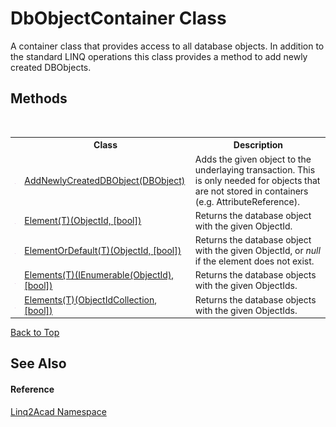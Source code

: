 # DbObjectContainer Class
 

A container class that provides access to all database objects. In addition to the standard LINQ operations this class provides a method to add newly created DBObjects.


## Methods
&nbsp;<table><tr><th></th><th>Class</th><th>Description</th></tr><tr><td>![Public method](media/pubmethod.gif "Public method")</td><td><a href="M_Linq2Acad_DbObjectContainer_AddNewlyCreatedDBObject.md#DbObjectContainerAddNewlyCreatedDBObject-Method">AddNewlyCreatedDBObject(DBObject)</a></td><td>
Adds the given object to the underlaying transaction. This is only needed for objects that are not stored in containers (e.g. AttributeReference).</td></tr><tr><td>![Public method](media/pubmethod.gif "Public method")</td><td><a href="M_Linq2Acad_DbObjectContainer_Element__1.md#DbObjectContainerElementT-Method">Element(T)(ObjectId, [bool])</a></td><td>
Returns the database object with the given ObjectId.</td></tr><tr><td>![Public method](media/pubmethod.gif "Public method")</td><td><a href="M_Linq2Acad_DbObjectContainer_ElementOrDefault__1.md#DbObjectContainerElementOrDefaultT-Method">ElementOrDefault(T)(ObjectId, [bool])</a></td><td>
Returns the database object with the given ObjectId, or <i>null</i> if the element does not exist.</td></tr><tr><td>![Public method](media/pubmethod.gif "Public method")</td><td><a href="M_Linq2Acad_DbObjectContainer_Elements__1_1.md#DbObjectContainerElementsT-Method-IEnumerableObjectId-bool">Elements(T)(IEnumerable(ObjectId), [bool])</a></td><td>
Returns the database objects with the given ObjectIds.</td></tr><tr><td>![Public method](media/pubmethod.gif "Public method")</td><td><a href="M_Linq2Acad_DbObjectContainer_Elements__1.md#DbObjectContainerElementsT-Method-ObjectIdCollection-bool">Elements(T)(ObjectIdCollection, [bool])</a></td><td>
Returns the database objects with the given ObjectIds.</td></tr></table>
<a href="#dbobjectcontainer-class">Back to Top</a>

## See Also


#### Reference
<a href="N_Linq2Acad.md#Linq2Acad-Namespace">Linq2Acad Namespace</a><br />
